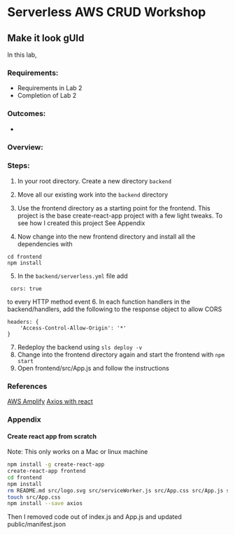 # Serverless AWS CRUD Workshop
## Make it look gUId

In this lab, 

### Requirements:
- Requirements in Lab 2
- Completion of Lab 2

### Outcomes:
- 

### Overview:



### Steps:
1. In your root directory. Create a new directory `backend`
2. Move all our existing work into the `backend` directory
3. Use the frontend directory as a starting point for the frontend. This project is the base create-react-app project with a few light tweaks. To see how I created this project See Appendix

4. Now change into the new frontend directory and install all the dependencies with
```
cd frontend
npm install
```
5. In the `backend/serverless.yml` file add
```
 cors: true
```
to every HTTP method event
6. In each function handlers in the backend/handlers, add the following to the response object to allow CORS
```JS
headers: {
    'Access-Control-Allow-Origin': '*'
}
```
7. Redeploy the backend using `sls deploy -v`
8. Change into the frontend directory again and start the frontend with `npm start`
9. Open frontend/src/App.js and follow the instructions

### References
[AWS Amplify](https://aws-amplify.github.io/)
[Axios with react](https://alligator.io/react/axios-react/)

### Appendix
#### Create react app from scratch
Note: This only works on a Mac or linux machine
```bash
npm install -g create-react-app
create-react-app frontend
cd frontend
npm install
rm README.md src/logo.svg src/serviceWorker.js src/App.css src/App.js src/App.test.js src/index.js
touch src/App.css
npm install --save axios
```
Then I removed code out of index.js and App.js and updated public/manifest.json